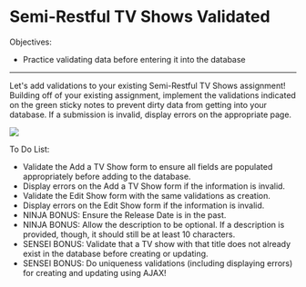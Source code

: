 <h1>Semi-Restful TV Shows Validated</h1>

<p>Objectives:</p>
<ul>
    <li>Practice validating data before entering it into the database</li>
</ul>

<hr>

<p>Let's add validations to your existing Semi-Restful TV Shows assignment! Building off of your existing assignment, implement the validations indicated on the green sticky notes to prevent dirty data from getting into your database. If a submission is invalid, display errors on the appropriate page.</p>

<img src="https://github.com/alirabah93/Coding-Dojo/blob/master/python/django/django_orm/semi_restfull_tv_shows_validated/screenshots/pic.jpg"/>

<p>To Do List:</p>
<ul>
    <li>Validate the Add a TV Show form to ensure all fields are populated appropriately before adding to the database.</li>
    <li>Display errors on the Add a TV Show form if the information is invalid.</li>
    <li>Validate the Edit Show form with the same validations as creation.</li>
    <li>Display errors on the Edit Show form if the information is invalid.</li>
    <li>NINJA BONUS: Ensure the Release Date is in the past.</li>
    <li>NINJA BONUS: Allow the description to be optional. If a description is provided, though, it should still be at least 10 characters.</li>
    <li>SENSEI BONUS: Validate that a TV show with that title does not already exist in the database before creating or updating.</li>
    <li>SENSEI BONUS: Do uniqueness validations (including displaying errors) for creating and updating using AJAX!</li>
</ul>


